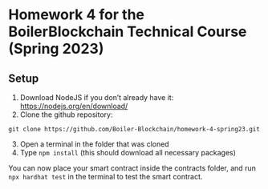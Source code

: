 # Homework 4 for the BoilerBlockchain Technical Course (Spring 2023)

## Setup

1. Download NodeJS if you don’t already have it: https://nodejs.org/en/download/ 
2. Clone the github repository: 
```
git clone https://github.com/Boiler-Blockchain/homework-4-spring23.git
```
3. Open a terminal in the folder that was cloned
4. Type ```npm install``` (this should download all necessary packages)

You can now place your smart contract inside the contracts folder, and run ```npx hardhat test``` in the terminal to test the smart contract.

